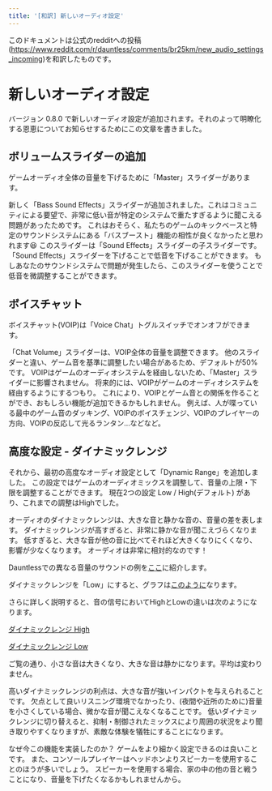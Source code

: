 ```yaml
---
title: '[和訳] 新しいオーディオ設定'
---
```

このドキュメントは公式のredditへの投稿(<https://www.reddit.com/r/dauntless/comments/br25km/new_audio_settings_incoming>)を和訳したものです。

# 新しいオーディオ設定
バージョン 0.8.0 で新しいオーディオ設定が追加されます。それのよって明瞭化する恩恵についてお知らせするためにこの文章を書きました。

## ボリュームスライダーの追加
ゲームオーディオ全体の音量を下げるために「Master」スライダーがあります。

新しく「Bass Sound Effects」スライダーが追加されました。これはコミュニティによる要望で、非常に低い音が特定のシステムで重たすぎるように聞こえる問題があったためです。
これはおそらく、私たちのゲームのキックベースと特定のサウンドシステムにある「バスブースト」機能の相性が良くなかったと思われます😆
このスライダーは「Sound Effects」スライダーの子スライダーです。
「Sound Effects」スライダーを下げることで低音を下げることができます。
もしあなたのサウンドシステムで問題が発生したら、このスライダーを使うことで低音を微調整することができます。

## ボイスチャット
ボイスチャット(VOIP)は「Voice Chat」トグルスイッチでオンオフができます。

「Chat Volume」スライダーは、VOIP全体の音量を調整できます。
他のスライダーと違い、ゲーム音を基準に調整したい場合があるため、デフォルトが50%です。
VOIPはゲームのオーディオシステムを経由しないため、「Master」スライダーに影響されません。
将来的には、VOIPがゲームのオーディオシステムを経由するようにするつもり。
これにより、VOIPとゲーム音との関係を作ることができ、おもしろい機能が追加できるかもしれません。
例えば、人が喋っている最中のゲーム音のダッキング、VOIPのボイスチェンジ、VOIPのプレイヤーの方向、VOIPの反応して光るランタン…などなど。

## 高度な設定 - ダイナミックレンジ
それから、最初の高度なオーディオ設定として「Dynamic Range」を追加しました。
この設定ではゲームのオーディオミックスを調整して、音量の上限・下限を調整することができます。
現在2つの設定 Low / High(デフォルト) があり、これまでの調整はHighでした。

オーディオのダイナミックレンジは、大きな音と静かな音の、音量の差を表します。
ダイナミックレンジが高すぎると、非常に静かな音が聞こえづらくなります。
低すぎると、大きな音が他の音に比べてそれほど大きくなりにくくなり、影響が少なくなります。
オーディオは非常に相対的なのです！

Dauntlessでの異なる音量のサウンドの例を[ここ](https://i.imgur.com/tICGllv.jpg)に紹介します。

ダイナミックレンジを「Low」にすると、グラフは[このように](https://i.imgur.com/0FCUDgS.jpg)なります。


さらに詳しく説明すると、音の信号においてHighとLowの違いは次のようになります。

[ダイナミックレンジ High](https://i.imgur.com/UbfLcPA.png)

[ダイナミックレンジ Low](https://i.imgur.com/DNN0J15.png)

ご覧の通り、小さな音は大きくなり、大きな音は静かになります。平均は変わりません。

高いダイナミックレンジの利点は、大きな音が強いインパクトを与えられることです。
欠点として良いリスニング環境でなかったり、(夜間や近所のために)音量を小さくしている場合、微かな音が聞こえなくなることです。
低いダイナミックレンジに切り替えると、抑制・制御されたミックスにより周囲の状況をより聞き取りやすくなりますが、素敵な体験を犠牲にすることになります。

なぜ今この機能を実装したのか？
ゲームをより細かく設定できるのは良いことです。
また、コンソールプレイヤーはヘッドホンよりスピーカーを使用することのほうが多いでしょう。
スピーカーを使用する場合、家の中の他の音と戦うことになり、音量を下げたくなるかもしれませんから。

